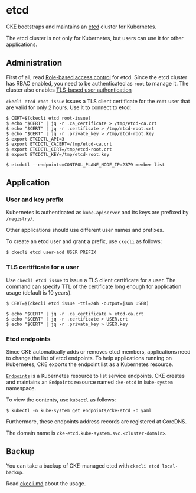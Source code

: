 etcd
====

CKE bootstraps and maintains an [etcd][] cluster for Kubernetes.

The etcd cluster is not only for Kubernetes, but users can use it
for other applications.

Administration
--------------

First of all, read [Role-based access control][RBAC] for etcd.
Since the etcd cluster has RBAC enabled, you need to be authenticated as `root` to manage it.
The cluster also enables [TLS-based user authentication](https://github.com/etcd-io/etcd/blob/master/Documentation/op-guide/authentication.md#using-tls-common-name)

`ckecli etcd root-issue` issues a TLS client certificate for the `root` user that are valid for only 2 hours.  Use it to connect to etcd:

```console
$ CERT=$(ckecli etcd root-issue)
$ echo "$CERT" | jq -r .ca_certificate > /tmp/etcd-ca.crt
$ echo "$CERT" | jq -r .certificate > /tmp/etcd-root.crt
$ echo "$CERT" | jq -r .private_key > /tmp/etcd-root.key
$ export ETCDCTL_API=3
$ export ETCDCTL_CACERT=/tmp/etcd-ca.crt
$ export ETCDCTL_CERT=/tmp/etcd-root.crt
$ export ETCDCTL_KEY=/tmp/etcd-root.key

$ etcdctl --endpoints=CONTROL_PLANE_NODE_IP:2379 member list
```

Application
-----------

### User and key prefix

Kubernetes is authenticated as `kube-apiserver` and its keys are prefixed by `/registry/`.

Other applications should use different user names and prefixes.

To create an etcd user and grant a prefix, use `ckecli` as follows:

```console
$ ckecli etcd user-add USER PREFIX
```

### TLS certificate for a user

Use `ckecli etcd issue` to issue a TLS client certificate for a user.
The command can specify TTL of the certificate long enough for application usage (default is 10 years).

```console
$ CERT=$(ckecli etcd issue -ttl=24h -output=json USER)

$ echo "$CERT" | jq -r .ca_certificate > etcd-ca.crt
$ echo "$CERT" | jq -r .certificate > USER.crt
$ echo "$CERT" | jq -r .private_key > USER.key
```

### Etcd endpoints

Since CKE automatically adds or removes etcd members, applications need
to change the list of etcd endpoints.  To help applications running on
Kubernetes, CKE exports the endpoint list as a Kubernetes resource.

[`Endpoints`][Endpoints] is a Kubernetes resource to list service endpoints.
CKE creates and maintains an `Endpoints` resource named `cke-etcd` in `kube-system` namespace.

To view the contents, use `kubectl` as follows:

```console
$ kubectl -n kube-system get endpoints/cke-etcd -o yaml
```

Furthermore, these endpoints address records are registered at CoreDNS.

The domain name is `cke-etcd.kube-system.svc.<cluster-domain>`.

Backup
------

You can take a backup of CKE-managed etcd with `ckecli etcd local-backup`.

Read [ckecli.md](ckecli.md##ckecli-etcd-local-backup) about the usage.

[etcd]: https://github.com/etcd-io/etcd
[RBAC]: https://github.com/etcd-io/etcd/blob/master/Documentation/op-guide/authentication.md
[Endpoints]: https://kubernetes.io/docs/concepts/services-networking/service/#services-without-selectors
